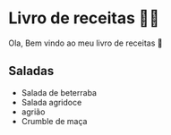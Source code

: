 # Livro de receitas :man_cook:
Ola, Bem vindo ao meu livro de receitas :wave:
## Saladas
 - Salada de beterraba
 - Salada agridoce
 - agrião
 - Crumble de maça

